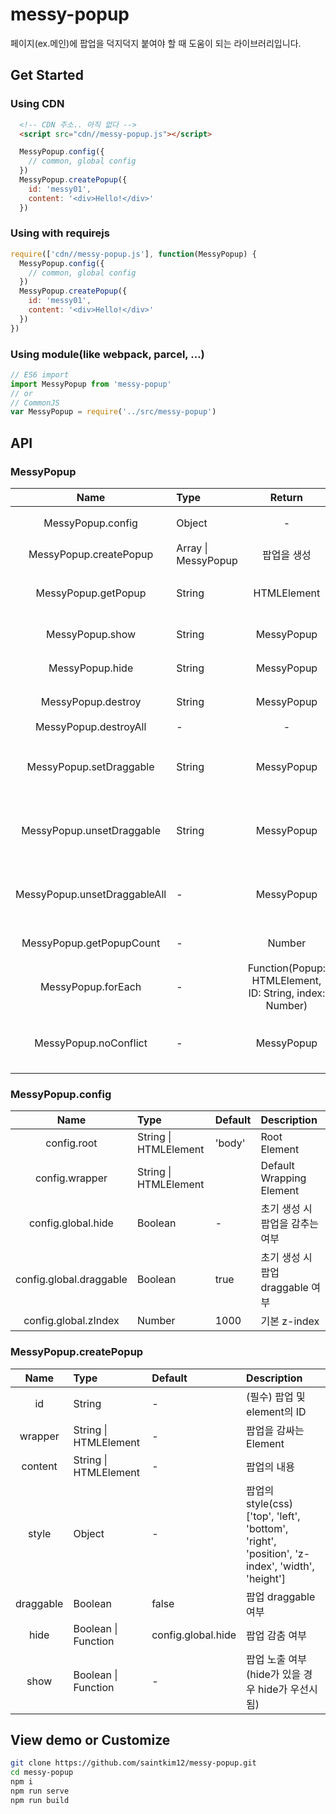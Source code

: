 # messy-popup
페이지(ex.메인)에 팝업을 덕지덕지 붙여야 할 때 도움이 되는 라이브러리입니다.

## Get Started
### Using CDN
```html
  <!-- CDN 주소.. 아직 없다 -->
  <script src="cdn//messy-popup.js"></script>
```
```js
  MessyPopup.config({
    // common, global config
  })
  MessyPopup.createPopup({
    id: 'messy01',
    content: '<div>Hello!</div>'
  })
```
### Using with requirejs
```js
require(['cdn//messy-popup.js'], function(MessyPopup) {
  MessyPopup.config({
    // common, global config
  })
  MessyPopup.createPopup({
    id: 'messy01',
    content: '<div>Hello!</div>'
  })
})
```
### Using module(like webpack, parcel, ...)
```js
// ES6 import
import MessyPopup from 'messy-popup'
// or
// CommonJS
var MessyPopup = require('../src/messy-popup')
```

## API
### MessyPopup 
| Name | Type | Return | Description |
|:----:|:-----|:------:|:------------|
| MessyPopup.config            | Object | - | 기본 설정을 정의 |
| MessyPopup.createPopup       | Array \| MessyPopup | 팝업을 생성 |
| MessyPopup.getPopup          | String | HTMLElement | id에 해당하는 팝업 Element를 얻는다 |
| MessyPopup.show              | String | MessyPopup | id에 해당하는 팝업을 노출 |
| MessyPopup.hide              | String | MessyPopup | id에 해당하는 팝업을 감춤 |
| MessyPopup.destroy           | String | MessyPopup | id에 해당하는 팝업을 삭제 |
| MessyPopup.destroyAll        | - | - | MessyPopup | 생성된 모든 팝업을 삭제 |
| MessyPopup.setDraggable      | String | MessyPopup | id에 해당하는 팝업의 draggable 설정 |
| MessyPopup.unsetDraggable    | String | MessyPopup | id에 해당하는 팝업의 draggable 해제 |
| MessyPopup.unsetDraggableAll | - | MessyPopup | 생성된 모든 팝업의 draggable 해제 |
| MessyPopup.getPopupCount     | - | Number | 현재 팝업의 개수 조회 |
| MessyPopup.forEach           | - | Function(Popup: HTMLElement, ID: String, index: Number) | 팝업을 loop하며 인자로 지정된 함수를 실행 |
| MessyPopup.noConflict        | - | MessyPopup | (global only) 전역 MessyPopup 객체를 삭제 |

### MessyPopup.config
| Name | Type | Default | Description |
|:----:|:-----|:--------|:------------|
| config.root             | String \| HTMLElement | 'body' | Root Element |
| config.wrapper          | String \| HTMLElement | <div></div> | Default Wrapping Element |
| config.global.hide      | Boolean | - | 초기 생성 시 팝업을 감추는 여부 |
| config.global.draggable | Boolean | true | 초기 생성 시 팝업 draggable 여부 |
| config.global.zIndex    | Number | 1000 | 기본 z-index |

### MessyPopup.createPopup
| Name | Type | Default | Description |
|:----:|:-----|:--------|:------------|
| id             | String | - | (필수) 팝업 및 element의 ID |
| wrapper         | String \| HTMLElement | - | 팝업을 감싸는 Element |
| content         | String \| HTMLElement | - | 팝업의 내용 |
| style      | Object | - | 팝업의 style(css) ['top', 'left', 'bottom', 'right', 'position', 'z-index', 'width', 'height'] |
| draggable | Boolean | false | 팝업 draggable 여부 |
| hide | Boolean \| Function | config.global.hide | 팝업 감춤 여부 |
| show | Boolean \| Function | - | 팝업 노출 여부(hide가 있을 경우 hide가 우선시됨) |

## View demo or Customize
```bash
git clone https://github.com/saintkim12/messy-popup.git
cd messy-popup
npm i
npm run serve
npm run build
```
